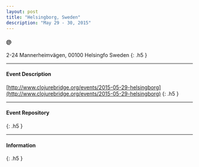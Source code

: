 ```yaml
---
layout: post
title: "Helsingborg, Sweden"
description: "May 29 - 30, 2015"
---
```


#### @

2-24 Mannerheimvägen, 00100 Helsingfo Sweden
{: .h5 }

---

#### Event Description

[http://www.clojurebridge.org/events/2015-05-29-helsingborg](http://www.clojurebridge.org/events/2015-05-29-helsingborg)
{: .h5 }

---

#### Event Repository

{: .h5 }

---

#### Information

{: .h5 }